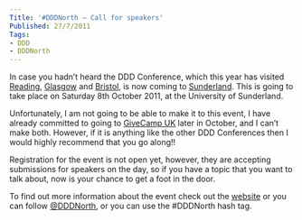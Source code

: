 ```yaml
---
Title: '#DDDNorth – Call for speakers'
Published: 27/7/2011
Tags:
- DDD
- DDDNorth
---
```


In case you hadn’t heard the DDD Conference, which this year has visited [Reading](http://www.gep13.co.uk/blog/a-review-of-ddd9-by-a-ddd-virgin), [Glasgow](http://www.gep13.co.uk/blog/a-review-of-dddscot-by-a-dddscot-virgin) and [Bristol](http://www.gep13.co.uk/blog/a-review-of-dddsw-by-a-dddsw-virgin), is now coming to [Sunderland](http://www.developerdeveloperdeveloper.com/north/Default.aspx). This is going to take place on Saturday 8th October 2011, at the University of Sunderland.

Unfortunately, I am not going to be able to make it to this event, I have already committed to going to [GiveCamp UK](http://www.givecamp.org.uk/) later in October, and I can’t make both. However, if it is anything like the other DDD Conferences then I would highly recommend that you go along!!

Registration for the event is not open yet, however, they are accepting submissions for speakers on the day, so if you have a topic that you want to talk about, now is your chance to get a foot in the door.

To find out more information about the event check out the [website](http://www.developerdeveloperdeveloper.com/north/Default.aspx) or you can follow [@DDDNorth](http://twitter.com/dddnorth), or you can use the #DDDNorth hash tag.
